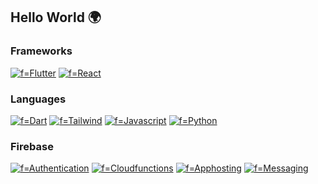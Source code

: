 ## Hello World 🌍

### Frameworks
[![f=Flutter](https://img.shields.io/badge/flutter-FF80BF?style=for-the-badge&logo=flutter)](https://github.com/fatima2003)
[![f=React](https://img.shields.io/badge/react-FF69B4?style=for-the-badge&logo=react)](https://github.com/fatima2003)

### Languages
[![f=Dart](https://img.shields.io/badge/dart-FF80BF?style=for-the-badge&logo=dart)](https://github.com/fatima2003)
[![f=Tailwind](https://img.shields.io/badge/tailwindcss-FF69B4?style=for-the-badge&logo=tailwindcss)](https://github.com/fatima2003)
[![f=Javascript](https://img.shields.io/badge/javascript-FF80BF?style=for-the-badge&logo=javascript)](https://github.com/fatima2003)
[![f=Python](https://img.shields.io/badge/phython-FF69B4?style=for-the-badge&logo=phython)](https://github.com/fatima2003)

### Firebase
[![f=Authentication](https://img.shields.io/badge/authentication-FF80BF?style=for-the-badge&logo=firebase)](https://github.com/fatima2003)
[![f=Cloudfunctions](https://img.shields.io/badge/Cloudfunctions-FF69B4?style=for-the-badge&logo=firebase)](https://github.com/fatima2003)
[![f=Apphosting](https://img.shields.io/badge/Apphosting-FF80BF?style=for-the-badge&logo=firebase)](https://github.com/fatima2003)
[![f=Messaging](https://img.shields.io/badge/Messaging-FF69B4?style=for-the-badge&logo=firebase)](https://github.com/fatima2003)
